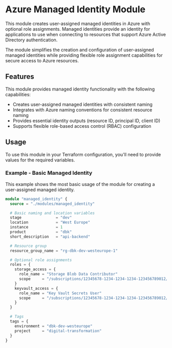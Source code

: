 # Azure Managed Identity Module

This module creates user-assigned managed identities in Azure with optional role assignments. 
Managed identities provide an identity for applications to use when connecting to resources that support Azure Active Directory authentication.

The module simplifies the creation and configuration of user-assigned managed identities while providing flexible role assignment capabilities for secure access to Azure resources.

## Features

This module provides managed identity functionality with the following capabilities:

- Creates user-assigned managed identities with consistent naming
- Integrates with Azure naming conventions for consistent resource naming
- Provides essential identity outputs (resource ID, principal ID, client ID)
- Supports flexible role-based access control (RBAC) configuration

## Usage

To use this module in your Terraform configuration, you'll need to provide values for the required variables.

### Example - Basic Managed Identity

This example shows the most basic usage of the module for creating a user-assigned managed identity.
```terraform
module "managed_identity" {
  source = "./modules/managed_identity"

  # Basic naming and location variables
  stage               = "dev"
  location            = "West Europe"
  instance            = 1
  product             = "dbk"
  short_description   = "api-backend"

  # Resource group
  resource_group_name = "rg-dbk-dev-westeurope-1"

  # Optional role assignments
  roles = {
    storage_access = {
      role_name = "Storage Blob Data Contributor"
      scope     = "/subscriptions/12345678-1234-1234-1234-123456789012/resourceGroups/rg-storage-dev/providers/Microsoft.Storage/storageAccounts/stfinzeodev001"
    }
    keyvault_access = {
      role_name = "Key Vault Secrets User"
      scope     = "/subscriptions/12345678-1234-1234-1234-123456789012/resourceGroups/rg-keyvault-dev/providers/Microsoft.KeyVault/vaults/kv-finzeo-dev-001"
    }
  }

  # Tags
  tags = {
    environment = "dbk-dev-westeurope"
    project     = "digital-transformation"
  }
}

```